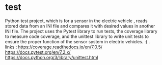 # test
Python test project, which is for a sensor in the electric vehicle , reads stored data from an INI file and compares it with desired values in another INI file.
The project uses the Pytest library to run tests, the coverage library to measure code coverage, and the unittest library to write unit tests to ensure 
the proper function of the sensor system in electric vehicles. :) .
links :
https://coverage.readthedocs.io/en/7.0.5/
https://docs.pytest.org/en/7.2.x/
https://docs.python.org/3/library/unittest.html
